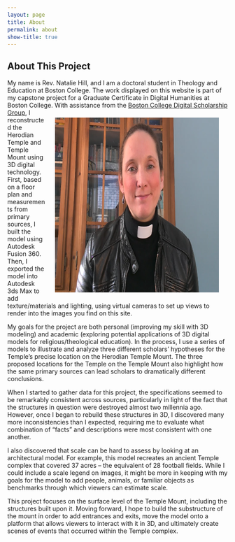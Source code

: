 ```yaml
---
layout: page
title: About
permalink: about
show-title: true
---
```


## About This Project

My name is Rev. Natalie Hill, and I am a doctoral student in Theology and Education at Boston College. The work displayed on this website is part of my capstone project for a Graduate Certificate in Digital Humanities at Boston College. <img align="right" width="375" height="400" style="margin: 20px !important" src="assets/img/natalie hill collar.png"> With assistance from the [Boston College Digital Scholarship Group](https://ds.bc.edu/), I reconstructed the Herodian Temple and Temple Mount using 3D digital technology. First, based on a floor plan and measurements from primary sources, I built the model using Autodesk Fusion 360. Then, I exported the model into Autodesk 3ds Max to add texture/materials and lighting, using virtual cameras to set up views to render into the images you find on this site.

My goals for the project are both personal (improving my skill with 3D modeling) and academic (exploring potential applications of 3D digital models for religious/theological education). In the process, I use a series of models to illustrate and analyze three different scholars’ hypotheses for the Temple’s precise location on the Herodian Temple Mount. The three proposed locations for the Temple on the Temple Mount also highlight how the same primary sources can lead scholars to dramatically different conclusions. <br> 


When I started to gather data for this project, the specifications seemed to be remarkably consistent across sources, particularly in light of the fact that the structures in question were destroyed almost two millennia ago. However, once I began to rebuild these structures in 3D, I discovered many more inconsistencies than I expected, requiring me to evaluate what combination of “facts” and descriptions were most consistent with one another. 

I also discovered that scale can be hard to assess by looking at an architectural model. For example, this model recreates an ancient Temple complex that covered 37 acres – the equivalent of 28 football fields. While I could include a scale legend on images, it might be more in keeping with my goals for the model to add people, animals, or familiar objects as benchmarks through which viewers can estimate scale. 

This project focuses on the surface level of the Temple Mount, including the structures built upon it. Moving forward, I hope to build the substructure of the mount in order to add entrances and exits, move the model onto a platform that allows viewers to interact with it in 3D, and ultimately create scenes of events that occurred within the Temple complex.
